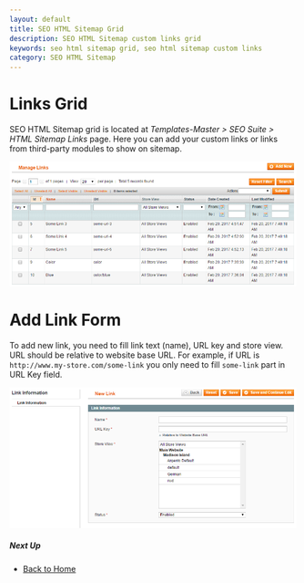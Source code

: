 ```yaml
---
layout: default
title: SEO HTML Sitemap Grid
description: SEO HTML Sitemap custom links grid
keywords: seo html sitemap grid, seo html sitemap custom links
category: SEO HTML Sitemap
---
```


# Links Grid

SEO HTML Sitemap grid is located at
_Templates-Master > SEO Suite > HTML Sitemap Links_ page.
Here you can add your custom links or links from third-party modules
to show on sitemap.

![HTML Sitemap grid](/images/m1/seo-html-sitemap/grid.png)

# Add Link Form

To add new link, you need to fill link text (name), URL key and store view.
URL should be relative to website base URL. For example, if URL is
`http://www.my-store.com/some-link` you only need to fill `some-link` part in URL Key field.

![HTML Sitemap new link form](/images/m1/seo-html-sitemap/form.png)

##### Next Up

 -  [Back to Home](/m1/extensions/seo-html-sitemap/)
